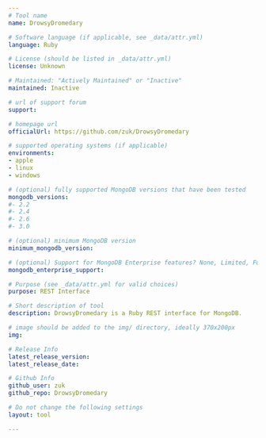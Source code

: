 ```yaml
---
# Tool name
name: DrowsyDromedary

# Software language (if applicable, see _data/attr.yml)
language: Ruby

# License (should be listed in _data/attr.yml)
license: Unknown

# Maintained: "Actively Maintained" or "Inactive"
maintained: Inactive

# url of support forum
support: 

# homepage url
officialUrl: https://github.com/zuk/DrowsyDromedary

# supported operating systems (if applicable)
environments:
- apple
- linux
- windows

# (optional) fully supported MongoDB versions that have been tested
mongodb_versions:
#- 2.2
#- 2.4
#- 2.6
#- 3.0

# (optional) minimum MongoDB version
minimum_mongodb_version:

# (optional) Support for MongoDB Enterprise features? None, Limited, Full
mongodb_enterprise_support: 

# Purpose (see _data/attr.yml for valid choices)
purpose: REST Interface

# Short description of tool
description: DrowsyDromedary is a Ruby REST interface for MongoDB.

# image should be added to the img/ directory, ideally 370x200px
img: 

# Release Info
latest_release_version:
latest_release_date:

# Github Info
github_user: zuk
github_repo: DrowsyDromedary

# Do not change the following settings
layout: tool

---
```

